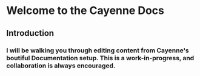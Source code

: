 # Welcome to the Cayenne Docs

## Introduction

### I will be walking you through editing content from Cayenne's boutiful Documentation setup. This is a work-in-progress, and collaboration is always encouraged.
